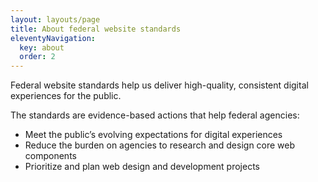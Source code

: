 ```yaml
---
layout: layouts/page
title: About federal website standards
eleventyNavigation:
  key: about
  order: 2
---
```


Federal website standards help us deliver high-quality, consistent digital experiences for the public.

The standards are evidence-based actions that help federal agencies:
- Meet the public’s evolving expectations for digital experiences
- Reduce the burden on agencies to research and design core web components
- Prioritize and plan web design and development projects



